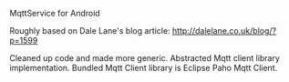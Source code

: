 MqttService for Android

Roughly based on Dale Lane's blog article:
http://dalelane.co.uk/blog/?p=1599

Cleaned up code and made more generic. Abstracted Mqtt client library implementation. Bundled Mqtt Client library is Eclipse Paho Mqtt Client.